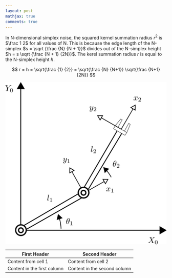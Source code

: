 ```yaml
---
layout: post
mathjax: true
comments: true
---
```

In N-dimensional simplex noise, the squared kernel summation radius $r^2$ is $\frac 1 2$
for all values of N. This is because the edge length of the N-simplex $s = \sqrt {\frac {N} {N + 1}}$
divides out of the N-simplex height $h = s \sqrt {\frac {N + 1} {2N}}$.
The kerel summation radius $r$ is equal to the N-simplex height $h$.

$$ r = h = \sqrt{\frac {1} {2}} = \sqrt{\frac {N} {N+1}} \sqrt{\frac {N+1} {2N}} $$

![alt tag](https://github.com/colin-zgf/Robotics-Modeling-and-Control/blob/master/image/2-link-robots.png '2 link')

First Header | Second Header
------------ | -------------
Content from cell 1 | Content from cell 2
Content in the first column | Content in the second column
